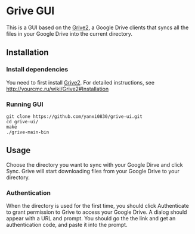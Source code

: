 # Grive GUI

This is a GUI based on the [Grive2](https://github.com/vitalif/grive2), a Google Drive clients that syncs all the files in your Google Drive into the current directory. 

## Installation

### Install dependencies
You need to first install [Grive2](https://github.com/vitalif/grive2). For detailed instructions, see http://yourcmc.ru/wiki/Grive2#Installation

### Running GUI
```
git clone https://github.com/yanxi0830/grive-ui.git
cd grive-ui/
make
./grive-main-bin
```

## Usage
Choose the directory you want to sync with your Google Dirve and click Sync. Grive will start downloading files from your Google Drive to your directory. 

### Authentication
When the directory is used for the first time, you should click Authenticate to grant permission to Grive to access your Google Drive. A dialog should appear with a URL and prompt. You should go the the link and get an authentication code, and paste it into the prompt. 
